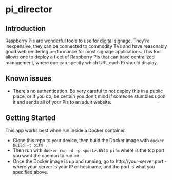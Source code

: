 pi_director 
===========

Introduction
------------
Raspberry Pis are wonderful tools to use for digital signage.  They're inexpensive, they can be connected to commodity TVs and have reasonably good web rendering performance for most signage applications.  This tool allows one to deploy a fleet of Raspberry Pis that can have centralized management, where one can specify which URL each Pi should display.

Known issues
------------
- There's no authentication.  Be very careful to not deploy this in a public place, or if you do, be certain you don't mind if someone stumbles upon it and sends all of your Pis to an adult website.


Getting Started
---------------

This app works best when run inside a Docker container.  
- Clone this repo to your device, then build the Docker image with `docker build -t pifm .` 
- Then run with `docker run -d -p <port>:6543 pifm` where <port> is the tcp port you want the daemon to run on.
- Once the Docker image is up and running, go to http://your-server:port - where your-server is your IP or hostname, and the port is what you specified above.


